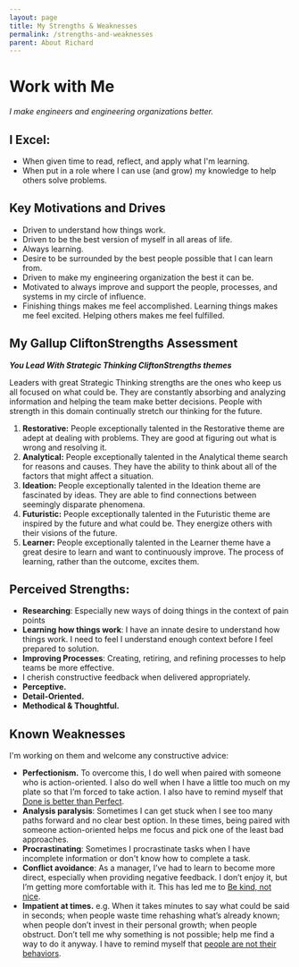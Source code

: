 ```yaml
---
layout: page
title: My Strengths & Weaknesses
permalink: /strengths-and-weaknesses
parent: About Richard
---
```


# Work with Me

_I make engineers and engineering organizations better._

## I Excel:

- When given time to read, reflect, and apply what I'm learning.
- When put in a role where I can use (and grow) my knowledge to help others solve problems.

## Key Motivations and Drives

- Driven to understand how things work.
- Driven to be the best version of myself in all areas of life.
- Always learning.
- Desire to be surrounded by the best people possible that I can learn from.
- Driven to make my engineering organization the best it can be.
- Motivated to always improve and support the people, processes, and systems in my circle of influence.
- Finishing things makes me feel accomplished. Learning things makes me feel excited. Helping others makes me feel fulfilled.

## My Gallup CliftonStrengths Assessment

_**You Lead With Strategic Thinking CliftonStrengths themes**_

Leaders with great Strategic Thinking strengths are the ones who keep us all focused on what could be. They are constantly absorbing and analyzing information and helping the team make better decisions. People with strength in this domain continually stretch our thinking for the future.

1. **Restorative:** People exceptionally talented in the Restorative theme are adept at dealing with problems. They are good at figuring out what is wrong and resolving it.
2. **Analytical:** People exceptionally talented in the Analytical theme search for reasons and causes. They have the ability to think about all of the factors that might affect a situation.
3. **Ideation:** People exceptionally talented in the Ideation theme are fascinated by ideas. They are able to find connections between seemingly disparate phenomena.
4. **Futuristic:** People exceptionally talented in the Futuristic theme are inspired by the future and what could be. They energize others with their visions of the future.
5. **Learner:** People exceptionally talented in the Learner theme have a great desire to learn and want to continuously improve. The process of learning, rather than the outcome, excites them.

## Perceived Strengths:

- **Researching**: Especially new ways of doing things in the context of pain points
- **Learning how things work**: I have an innate desire to understand how things work. I need to feel I understand enough context before I feel prepared to solution.
- **Improving Processes**: Creating, retiring, and refining processes to help teams be more effective.
- I cherish constructive feedback when delivered appropriately.
- **Perceptive.**
- **Detail-Oriented.**
- **Methodical & Thoughtful.**

## Known Weaknesses

I'm working on them and welcome any constructive advice:

- **Perfectionism.** To overcome this, I do well when paired with someone who is action-oriented. I also do well when I have a little too much on my plate so that I’m forced to take action. I also have to remind myself that [Done is better than Perfect](/docs/principles/done-is-better-than-perfect.md).
- **Analysis paralysis**: Sometimes I can get stuck when I see too many paths forward and no clear best option. In these times, being paired with someone action-oriented helps me focus and pick one of the least bad approaches.
- **Procrastinating**: Sometimes I procrastinate tasks when I have incomplete information or don't know how to complete a task.
- **Conflict avoidance**: As a manager, I’ve had to learn to become more direct, especially when providing negative feedback. I don’t enjoy it, but I’m getting more comfortable with it. This has led me to [Be kind, not nice](/principles/be-kind-not-nice).
- **Impatient at times.** e.g. When it takes minutes to say what could be said in seconds; when people waste time rehashing what’s already known; when people don’t invest in their personal growth; when people obstruct. Don’t tell me why something is not possible; help me find a way to do it anyway. I have to remind myself that [people are not their behaviors](/docs/principles/people-are-not-their-behaviors).

